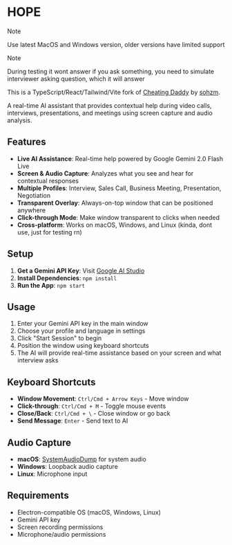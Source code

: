 # HOPE

> [!NOTE]
> Use latest MacOS and Windows version, older versions have limited support

> [!NOTE]
> During testing it wont answer if you ask something, you need to simulate interviewer asking question, which it will answer

This is a TypeScript/React/Tailwind/Vite fork of [Cheating Daddy](https://github.com/sohzm/cheating-daddy) by [sohzm](https://github.com/sohzm).

A real-time AI assistant that provides contextual help during video calls, interviews, presentations, and meetings using screen capture and audio analysis.

## Features

- **Live AI Assistance**: Real-time help powered by Google Gemini 2.0 Flash Live
- **Screen & Audio Capture**: Analyzes what you see and hear for contextual responses
- **Multiple Profiles**: Interview, Sales Call, Business Meeting, Presentation, Negotiation
- **Transparent Overlay**: Always-on-top window that can be positioned anywhere
- **Click-through Mode**: Make window transparent to clicks when needed
- **Cross-platform**: Works on macOS, Windows, and Linux (kinda, dont use, just for testing rn)

## Setup

1. **Get a Gemini API Key**: Visit [Google AI Studio](https://aistudio.google.com/apikey)
2. **Install Dependencies**: `npm install`
3. **Run the App**: `npm start`

## Usage

1. Enter your Gemini API key in the main window
2. Choose your profile and language in settings
3. Click "Start Session" to begin
4. Position the window using keyboard shortcuts
5. The AI will provide real-time assistance based on your screen and what interview asks

## Keyboard Shortcuts

- **Window Movement**: `Ctrl/Cmd + Arrow Keys` - Move window
- **Click-through**: `Ctrl/Cmd + M` - Toggle mouse events
- **Close/Back**: `Ctrl/Cmd + \` - Close window or go back
- **Send Message**: `Enter` - Send text to AI

## Audio Capture

- **macOS**: [SystemAudioDump](https://github.com/Mohammed-Yasin-Mulla/Sound) for system audio
- **Windows**: Loopback audio capture
- **Linux**: Microphone input

## Requirements

- Electron-compatible OS (macOS, Windows, Linux)
- Gemini API key
- Screen recording permissions
- Microphone/audio permissions
